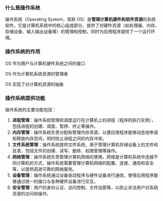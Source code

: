 ### 什么是操作系统

操作系统（Operating System，简称 OS）是**管理计算机硬件和软件资源**的系统软件。它是计算机系统中的核心组成部分，提供了对硬件资源（如处理器、内存、存储设备、输入输出设备等）的管理和控制，同时为应用程序提供了一个运行环境。





### 操作系统的作用

OS 作为用户与计算机硬件系统之间的接口

OS 作为计算机系统资源的管理者

OS 实现了对计算机资源的抽象





### 操作系统提供功能

操作系统的主要功能包括：

1. **进程管理**：操作系统管理和调度运行在计算机上的进程（程序的执行实例），包括进程的创建、调度、暂停、终止等操作。
2. **内存管理**：操作系统负责分配和管理内存资源，以便应用程序能够动态地申请和释放内存空间，同时防止进程之间的内存冲突。
3. **文件系统管理**：操作系统提供文件系统，用于管理计算机存储设备上的文件和目录，包括文件的创建、读写、删除、权限管理等操作。
4. **网络管理**：操作系统负责管理计算机网络的使用。网络是计算机系统中连接不同计算机的方式，操作系统需要管理计算机网络的配置、连接、通信和安全等，以提供高效可靠的网络服务。
5. **设备管理**：操作系统通过设备驱动程序与硬件设备进行通信，使得应用程序能够通过统一的接口与各种硬件设备进行交互。
6. **安全管理**：用户的身份认证、访问控制、文件加密等，以防止非法用户对系统资源的访问和操作。





